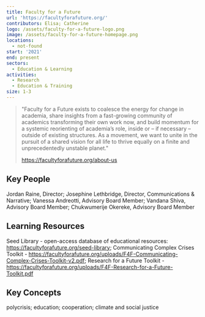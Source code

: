 ```yaml
---
title: Faculty for a Future
url: 'https://facultyforafuture.org/'
contributors: Elisa; Catherine
logo: /assets/faculty-for-a-future-logo.png
image: /assets/faculty-for-a-future-homepage.png
locations:
  - not-found
start: '2021'
end: present
sectors:
  - Education & Learning
activities:
  - Research
  - Education & Training
size: 1-3
---
```

> "Faculty for a Future exists to coalesce the energy for change in academia, share insights from a fast-growing community of academics transforming their own work now, and build momentum for a systemic reorienting of academia’s role, inside or – if necessary – outside of existing structures. As a movement, we want to unite in the pursuit of a shared vision for all life to thrive equally on a finite and unprecedentedly unstable planet."
> 
> https://facultyforafuture.org/about-us

## Key People

Jordan Raine, Director; Josephine Lethbridge, Director, Communications & Narrative; Vanessa Andreotti, Advisory Board Member; Vandana Shiva, Advisory Board Member; Chukwumerije Okereke, Advisory Board Member

## Learning Resources

Seed Library - open-access database of educational resources: https://facultyforafuture.org/seed-library; Communicating Complex Crises Toolkit - https://facultyforafuture.org/uploads/F4F-Communicating-Complex-Crises-Toolkit-v2.pdf; Research for a Future Toolkit - https://facultyforafuture.org/uploads/F4F-Research-for-a-Future-Toolkit.pdf

## Key Concepts

polycrisis; education; cooperation; climate and social justice
